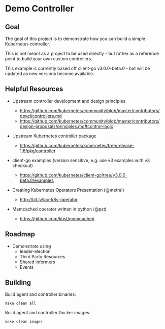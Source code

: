 # Demo Controller

## Goal

The goal of this project is to demonstrate how you can build a simple Kubernetes controller.

This is not meant as a project to be used directly - but rather as a reference point to build your own custom controllers.

This example is currently based off client-go v3.0.0-beta.0 - but will be updated as new versions become available.

## Helpful Resources

- Upstream controller development and design principles
    - https://github.com/kubernetes/community/blob/master/contributors/devel/controllers.md
    - https://github.com/kubernetes/community/blob/master/contributors/design-proposals/principles.md#control-logic

- Upstream Kubernetes controller package
    - https://github.com/kubernetes/kubernetes/tree/release-1.6/pkg/controller

- client-go examples (version sensitive, e.g. use v3 examples with v3 checkout)
    - https://github.com/kubernetes/client-go/tree/v3.0.0-beta.0/examples

- Creating Kubernetes Operators Presentation (@metral)
    - http://bit.ly/lax-k8s-operator

- Memcached operator written in python (@pst)
    - https://github.com/kbst/memcached

## Roadmap

- Demonstrate using
    - leader-election
    - Third Party Resources
    - Shared Informers
    - Events

## Building

Build agent and controller binaries:

`make clean all`

Build agent and controller Docker images:

`make clean images`

